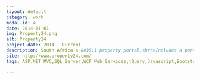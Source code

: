 ```yaml
---
layout: default
category: work
modal-id: 4
date: 2014-01-01
img: Property24.png
alt: Property24
project-date: 2014 - Current
description: South Africa's &#35;1 property portal.<br/>Includes a portal to display listings for end users, and a backend admin system for agents to manage listings. 
site: http://www.property24.com/
tags: ASP.NET MVC,SQL Server,WCF Web Services,jQuery,Javascript,Bootstrap

---
```

